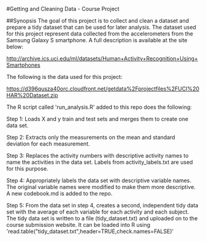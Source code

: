 #Getting and Cleaning Data - Course Project

##Synopsis
The goal of this project is to collect and clean a dataset and prepare a tidy dataset that can be used for later analysis. The dataset used for this project represent data collected from the accelerometers from the Samsung Galaxy S smartphone. A full description is available at the site below: 

http://archive.ics.uci.edu/ml/datasets/Human+Activity+Recognition+Using+Smartphones 

The following is the data used for this project: 

https://d396qusza40orc.cloudfront.net/getdata%2Fprojectfiles%2FUCI%20HAR%20Dataset.zip


The R script called 'run_analysis.R' added to this repo does the following:

Step 1:
Loads X and y train and test sets and merges them to create one data set.

Step 2:
Extracts only the measurements on the mean and standard deviation for each measurement. 

Step 3:
Replaces the activity numbers with descriptive activity names to name the activities in the data set. Labels from activity_labels.txt are used for this purpose.

Step 4:
Appropriately labels the data set with descriptive variable names. The original variable names were modified to make them more descriptive. A new codebook.md is added to the repo.

Step 5:
From the data set in step 4, creates a second, independent tidy data set with the average of each variable for each activity and each subject.
The tidy data set is written to a file (tidy_dataset.txt) and uploaded on to the course submission website.
It can be loaded into R using 'read.table("tidy_dataset.txt",header=TRUE,check.names=FALSE)'